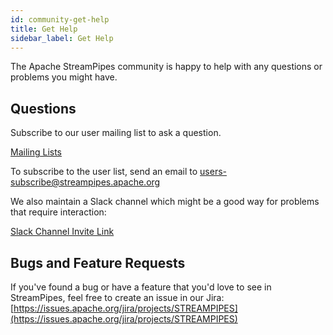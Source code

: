 ```yaml
---
id: community-get-help
title: Get Help
sidebar_label: Get Help
---
```


The Apache StreamPipes community is happy to help with any questions or problems you might have.

## Questions
Subscribe to our user mailing list to ask a question.

[Mailing Lists](https://streampipes.apache.org/mailinglists.html)

To subscribe to the user list, send an email to [users-subscribe@streampipes.apache.org](users-subscribe@streampipes.apache.org)

We also maintain a Slack channel which might be a good way for problems that require interaction:

[Slack Channel Invite Link](https://join.slack.com/t/streampipes-community/shared_invite/zt-pvivlspi-RLLqpx7eujbHVb5t1SDXHg)

## Bugs and Feature Requests

If you've found a bug or have a feature that you'd love to see in StreamPipes, feel free to create an issue in our Jira:
[https://issues.apache.org/jira/projects/STREAMPIPES](https://issues.apache.org/jira/projects/STREAMPIPES)



